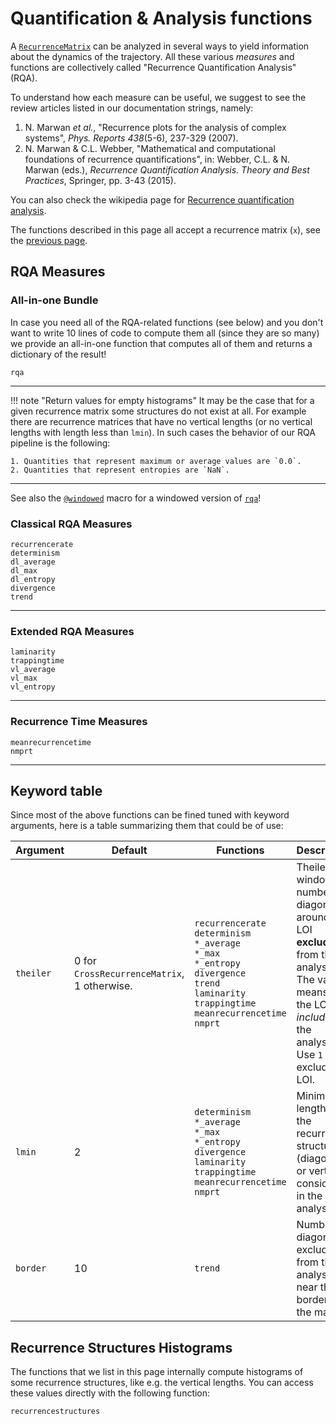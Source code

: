 # Quantification & Analysis functions
A [`RecurrenceMatrix`](@ref) can be analyzed in several ways to yield information about the dynamics of the trajectory. All these various *measures* and functions are collectively called "Recurrence Quantification Analysis" (RQA).

To understand how each measure can be useful, we suggest to see the review articles listed in our documentation strings, namely:

1. N. Marwan *et al.*, "Recurrence plots for the analysis of complex systems", *Phys. Reports 438*(5-6), 237-329 (2007).
2. N. Marwan & C.L. Webber, "Mathematical and computational foundations of recurrence quantifications", in: Webber, C.L. & N. Marwan (eds.), *Recurrence Quantification Analysis. Theory and Best Practices*, Springer, pp. 3-43 (2015).

You can also check the wikipedia page for [Recurrence quantification analysis](https://en.wikipedia.org/wiki/Recurrence_quantification_analysis).

The functions described in this page all accept a recurrence matrix (`x`), see the [previous page](rplots).

## RQA Measures

### All-in-one Bundle
In case you need all of the RQA-related functions (see below) and you don't want to write 10 lines of code to compute them all (since they are so many) we provide an all-in-one function that computes all of them and returns a dictionary of the result!
```@docs
rqa
```
---

!!! note "Return values for empty histograms"
    It may be the case that for a given recurrence matrix some structures do not exist at all. For example there are recurrence matrices that have no vertical lengths (or no vertical lengths with length less than `lmin`). In such cases the behavior of our RQA pipeline is the following:

    1. Quantities that represent maximum or average values are `0.0`.
    2. Quantities that represent entropies are `NaN`.

---

See also the [`@windowed`](@ref) macro for a windowed version of [`rqa`](@def)!

### Classical RQA Measures
```@docs
recurrencerate
determinism
dl_average
dl_max
dl_entropy
divergence
trend
```
---

### Extended RQA Measures
```@docs
laminarity
trappingtime
vl_average
vl_max
vl_entropy
```
---

### Recurrence Time Measures
```@docs
meanrecurrencetime
nmprt
```
---

## Keyword table
Since most of the above functions can be fined tuned with keyword arguments, here is a table summarizing them that could be of use:


| Argument  | Default   | Functions | Description |
| --------  | --------  | --------- | -----------
| `theiler` | 0 for `CrossRecurrenceMatrix`, 1 otherwise.  | `recurrencerate`<br/>`determinism`<br/>`*_average`<br/>`*_max`<br/>`*_entropy`<br/>`divergence`<br/>`trend`<br/>`laminarity`<br/>`trappingtime`<br/> `meanrecurrencetime`<br/>`nmprt` | Theiler window: number of diagonals around the LOI **excluded** from the analysis. The value `0` means that the LOI is _included_ in the analysis. Use `1` to exclude the LOI. |
| `lmin`    | 2         | `determinism`<br/>`*_average`<br/>`*_max`<br/>`*_entropy`<br/>`divergence`<br/>`laminarity`<br/>`trappingtime`<br/> `meanrecurrencetime`<br/>`nmprt` | Minimum length of the recurrent structures (diagonal or vertical) considered in the analysis. |
| `border`  | 10        | `trend`  | Number of diagonals excluded from the analysis near the border of the matrix. |

## Recurrence Structures Histograms
The functions that we list in this page internally compute histograms of some recurrence structures, like e.g. the vertical lengths.
You can access these values directly with the following function:
```@docs
recurrencestructures
```
